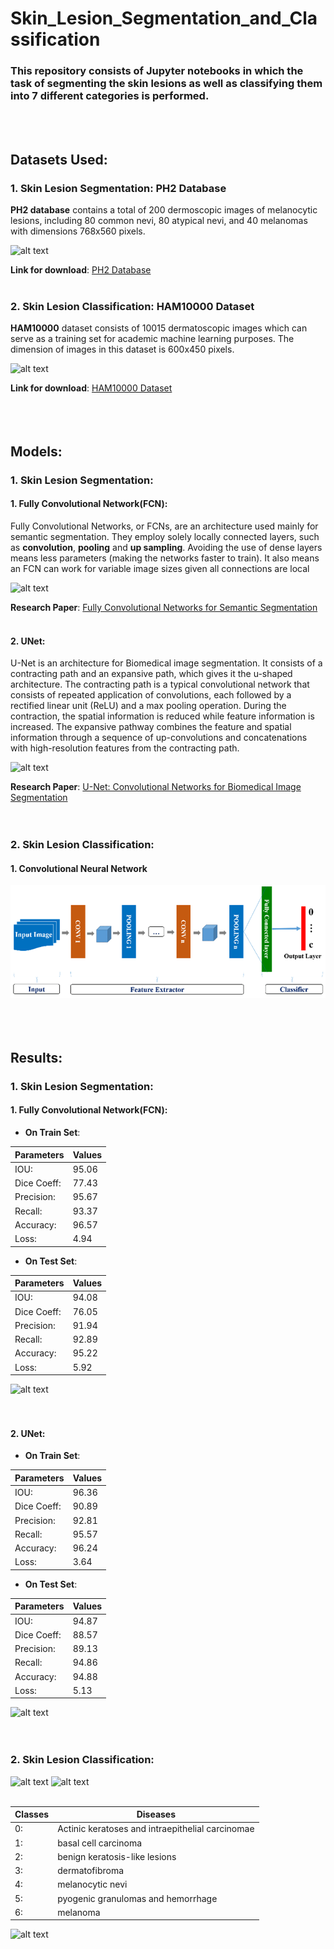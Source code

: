 # Skin_Lesion_Segmentation_and_Classification

### This repository consists of Jupyter notebooks in which the task of segmenting the skin lesions as well as classifying them into 7 different categories is performed. 
<br/>
<br/>

## Datasets Used:    

### 1. Skin Lesion Segmentation: PH2 Database
**PH2 database** contains a total of 200 dermoscopic images of melanocytic lesions, including 80 common nevi, 80 atypical nevi, and 40 melanomas with dimensions 768x560 pixels.

![alt text](https://github.com/yash016/Skin_Lesion_Segmentation_and_Classification/blob/main/Images/PH2_image_sample.png)

**Link for download**: [PH2 Database](https://www.fc.up.pt/addi/ph2%20database.html) 
<br/>
<br/>

### 2. Skin Lesion Classification: HAM10000 Dataset

**HAM10000** dataset consists of 10015 dermatoscopic images which can serve as a training set for academic machine learning purposes. The dimension of images in this dataset is 600x450 pixels.

![alt text](https://github.com/yash016/Skin_Lesion_Segmentation_and_Classification/blob/main/Images/Skin_Lesion_Classification.png)

**Link for download**: [HAM10000 Dataset](https://www.kaggle.com/kmader/skin-cancer-mnist-ham10000)
<br/>
<br/>
<br/>
<br/>

## Models:

### 1. Skin Lesion Segmentation:

#### 1. Fully Convolutional Network(FCN):
Fully Convolutional Networks, or FCNs, are an architecture used mainly for semantic segmentation. They employ solely locally connected layers, such as **convolution**, **pooling** and **up sampling**. Avoiding the use of dense layers means less parameters (making the networks faster to train). It also means an FCN can work for variable image sizes given all connections are local

![alt text](https://github.com/yash016/Skin_Lesion_Segmentation_and_Classification/blob/main/Images/FCN.png)

**Research Paper**: [Fully Convolutional Networks for Semantic Segmentation](https://arxiv.org/pdf/1411.4038.pdf)
<br/>
<br/>

#### 2. UNet:
U-Net is an architecture for Biomedical image segmentation. It consists of a contracting path and an expansive path, which gives it the u-shaped architecture. The contracting path is a typical convolutional network that consists of repeated application of convolutions, each followed by a rectified linear unit (ReLU) and a max pooling operation. During the contraction, the spatial information is reduced while feature information is increased. The expansive pathway combines the feature and spatial information through a sequence of up-convolutions and concatenations with high-resolution features from the contracting path.

![alt text](https://github.com/yash016/Skin_Lesion_Segmentation_and_Classification/blob/main/Images/UNet.png)

**Research Paper**: [U-Net: Convolutional Networks for Biomedical Image Segmentation](https://arxiv.org/pdf/1505.04597v1.pdf)
<br/>
<br/>
<br/>

### 2. Skin Lesion Classification:

#### 1. Convolutional Neural Network
![alt text](Images/CNN-Image-Classifier-Model-shows-an-overview-of-convolutional-neural-network.png)
<br/>
<br/>
<br/>
<br/>

## Results:

### 1. Skin Lesion Segmentation:

#### 1. Fully Convolutional Network(FCN):

* **On Train Set**:

| Parameters | Values |
|----------- |------- |
| IOU:       | 95.06  |
| Dice Coeff:| 77.43  |
| Precision: | 95.67  |
| Recall:    | 93.37  |
| Accuracy:  | 96.57  |
| Loss:      | 4.94  |


* **On Test Set**:

| Parameters | Values |
|----------- |------- |
| IOU:       | 94.08  |
| Dice Coeff:| 76.05  |
| Precision: | 91.94  |
| Recall:    | 92.89  |
| Accuracy:  | 95.22  |
| Loss:      | 5.92  |

![alt text](https://github.com/yash016/Skin_Lesion_Segmentation_and_Classification/blob/main/Images/Skin_Lesion_Segmentation_Result_FCN.png)
<br/>
<br/>
<br/>

#### 2. UNet:

* **On Train Set**:

| Parameters | Values |
|----------- |------- |
| IOU:       | 96.36  |
| Dice Coeff:| 90.89  |
| Precision: | 92.81  |
| Recall:    | 95.57  |
| Accuracy:  | 96.24  |
| Loss:      | 3.64  |


* **On Test Set**:

| Parameters | Values |
|----------- |------- |
| IOU:       | 94.87  |
| Dice Coeff:| 88.57  |
| Precision: | 89.13  |
| Recall:    | 94.86  |
| Accuracy:  | 94.88  |
| Loss:      | 5.13  |

![alt text](https://github.com/yash016/Skin_Lesion_Segmentation_and_Classification/blob/main/Images/Skin_Lesion_Segmentation_Result_UNet.png)
<br/>
<br/>
<br/>

### 2. Skin Lesion Classification:

![alt text](https://github.com/yash016/Skin_Lesion_Segmentation_and_Classification/blob/main/Images/Skin_Lesion_Classification_accuracy.png)   ![alt text](https://github.com/yash016/Skin_Lesion_Segmentation_and_Classification/blob/main/Images/Skin_Lesion_Classification_Loss.png)
<br/>
<br/>

| Classes | Diseases |
|----------- |------- |
|0:     |   Actinic keratoses and intraepithelial carcinomae|
|1:     |   basal cell carcinoma|
|2:     |   benign keratosis-like lesions|
|3:     |   dermatofibroma|
|4:     |   melanocytic nevi|
|5:     |   pyogenic granulomas and hemorrhage|
|6:     |   melanoma|


![alt text](https://github.com/yash016/Skin_Lesion_Segmentation_and_Classification/blob/main/Images/Skin_Classifications.png)
